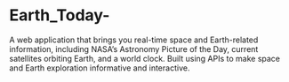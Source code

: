 # Earth_Today-
A web application that brings you real-time space and Earth-related information, including NASA’s Astronomy Picture of the Day, current satellites orbiting Earth, and a world clock. Built using APIs to make space and Earth exploration informative and interactive.
